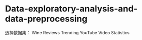 # Data-exploratory-analysis-and-data-preprocessing
选择数据集：
Wine Reviews 
Trending YouTube Video Statistics
